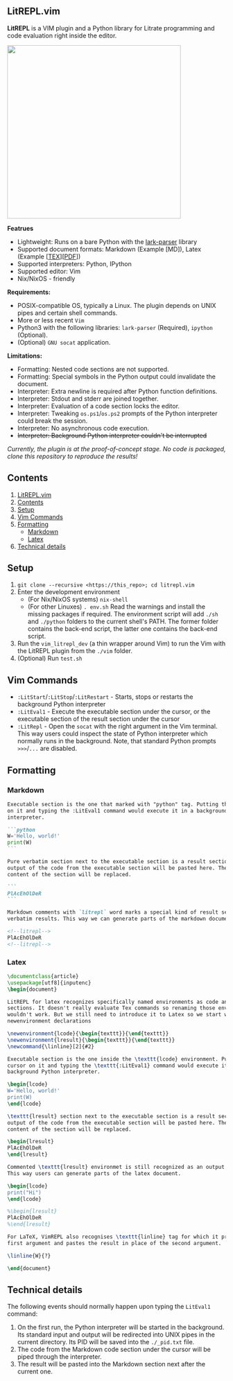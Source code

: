 LitREPL.vim
-----------

**LitREPL** is a VIM plugin and a Python library for Litrate programming and
code evaluation right inside the editor.

<img src="./demo.gif" width="400"/>

**Featrues**

* Lightweight: Runs on a bare Python with the
  [lark-parser](https://github.com/lark-parser/lark) library
* Supported document formats: Markdown (Example \[MD\]), Latex (Example
  [[TEX](./data/example.tex)][[PDF](./data/example.pdf)])
* Supported interpreters: Python, IPython
* Supported editor: Vim
* Nix/NixOS - friendly

**Requirements:**

* POSIX-compatible OS, typically a Linux. The plugin depends on UNIX pipes and
  certain shell commands.
* More or less recent `Vim`
* Python3 with the following libraries: `lark-parser` (Required), `ipython`
  (Optional).
* (Optional) `GNU socat` application.

**Limitations:**

* Formatting: Nested code sections are not supported.
* Formatting: Special symbols in the Python output could invalidate the
  document.
* Interpreter: Extra newline is required after Python function definitions.
* Interpreter: Stdout and stderr are joined together.
* Interpreter: Evaluation of a code section locks the editor.
* Interpreter: Tweaking `os.ps1`/`os.ps2` prompts of the Python interpreter
  could break the session.
* Interpreter: No asynchronous code execution.
* ~~Interpreter: Background Python interpreter couldn't be interrupted~~

_Currently, the plugin is at the proof-of-concept stage. No code is packaged,
clone this repository to reproduce the results!_

Contents
--------

1. [LitREPL.vim](#litrepl.vim)
2. [Contents](#contents)
3. [Setup](#setup)
4. [Vim Commands](#vim-commands)
5. [Formatting](#formatting)
   * [Markdown](#markdown)
   * [Latex](#latex)
6. [Technical details](#technical-details)

Setup
-----

1. `git clone --recursive <https://this_repo>; cd litrepl.vim`
2. Enter the development environment
   * (For Nix/NixOS systems) `nix-shell`
   * (For other Linuxes) `. env.sh`
   Read the warnings and install the missing packages if required. The
   environment script will add `./sh` and `./python` folders to the current
   shell's PATH.  The former folder contains the back-end script, the latter one
   contains the back-end script.
3. Run the `vim_litrepl_dev` (a thin wrapper around Vim) to run the Vim with the
   LitREPL plugin from the `./vim` folder.
4. (Optional) Run `test.sh`

Vim Commands
------------

* `:LitStart`/`:LitStop`/`:LitRestart` - Starts, stops or restarts the
  background Python interpreter
* `:LitEval1` - Execute the executable section under the cursor, or the
  executable section of the result section under the cursor
* `:LitRepl` - Open the `socat` with the right argument in the Vim terminal.
  This way users could inspect the state of Python interpreter which normally
  runs in the background. Note, that standard Python prompts `>>>`/`...` are
  disabled.

Formatting
----------

### Markdown

```` markdown
Executable section is the one that marked with "python" tag. Putting the cursor
on it and typing the :LitEval1 command would execute it in a background Python
interpreter.

```python
W='Hello, world!'
print(W)
```

Pure verbatim section next to the executable section is a result section. The
output of the code from the executable section will be pasted here. The original
content of the section will be replaced.

```
PlAcEhOlDeR
```

Markdown comments with `litrepl` word marks a special kind of result section for
verbatim results. This way we can generate parts of the markdown document.

<!--litrepl-->
PlAcEhOlDeR
<!--litrepl-->

````

### Latex

````latex
\documentclass{article}
\usepackage[utf8]{inputenc}
\begin{document}

LitREPL for latex recognizes specifically named environments as code and result
sections. It doesn't really evaluate Tex commands so renaming those environments
wouldn't work. But we still need to introduce it to Latex so we start with some
newenvironment declarations

\newenvironment{lcode}{\begin{texttt}}{\end{texttt}}
\newenvironment{lresult}{\begin{texttt}}{\end{texttt}}
\newcommand{\linline}[2]{#2}

Executable section is the one inside the \texttt{lcode} environment. Putting the
cursor on it and typing the \texttt{:LitEval1} command would execute it in a
background Python interpreter.

\begin{lcode}
W='Hello, world!'
print(W)
\end{lcode}

\texttt{lresult} section next to the executable section is a result section. The
output of the code from the executable section will be pasted here. The original
content of the section will be replaced.

\begin{lresult}
PlAcEhOlDeR
\end{lresult}

Commented \texttt{lresult} environmet is still recognized as an output section.
This way users can generate parts of the latex document.

\begin{lcode}
print("Hi")
\end{lcode}

%\begin{lresult}
PlAcEhOlDeR
%\end{lresult}

For LaTeX, VimREPL also recognises \texttt{linline} tag for which it prints its
first argument and pastes the result in place of the second argument.

\linline{W}{?}

\end{document}
````

Technical details
-----------------

The following events should normally happen upon typing the `LitEval1` command:

1. On the first run, the Python interpreter will be started in the
   background. Its standard input and output will be redirected into UNIX
   pipes in the current directory. Its PID will be saved into the
   `./_pid.txt` file.
2. The code from the Markdown code section under the cursor will be piped
   through the interpreter.
3. The result will be pasted into the Markdown section next after the current
   one.



